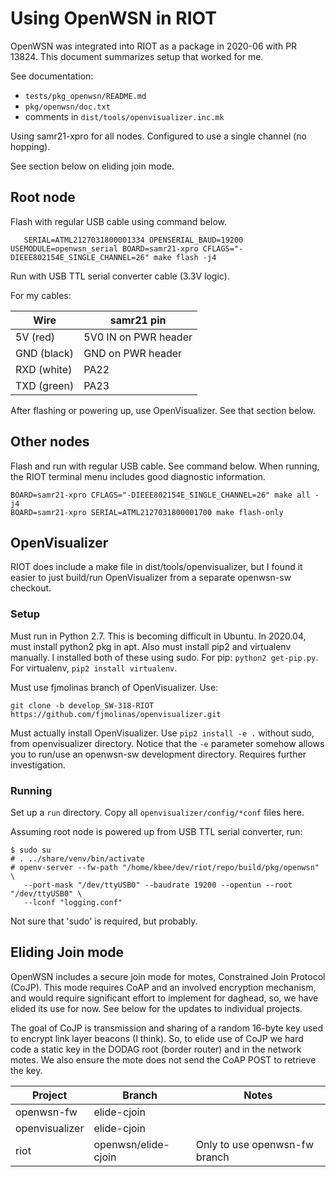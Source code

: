 # Using OpenWSN in RIOT

OpenWSN was integrated into RIOT as a package in 2020-06 with PR 13824. This document summarizes setup that worked for me.

See documentation:

  * `tests/pkg_openwsn/README.md`
  * `pkg/openwsn/doc.txt`
  * comments in `dist/tools/openvisualizer.inc.mk`

Using samr21-xpro for all nodes. Configured to use a single channel (no hopping).

See section below on eliding join mode.

## Root node

Flash with regular USB cable using command below.

```
   SERIAL=ATML2127031800001334 OPENSERIAL_BAUD=19200 USEMODULE=openwsn_serial BOARD=samr21-xpro CFLAGS="-DIEEE802154E_SINGLE_CHANNEL=26" make flash -j4
```

Run with USB TTL serial converter cable (3.3V logic).

For my cables:

|Wire       |samr21 pin          |
|-----------|--------------------|
|5V (red)   |5V0 IN on PWR header|
|GND (black)|GND on PWR header   |
|RXD (white)|PA22                |
|TXD (green)|PA23                |

After flashing or powering up, use OpenVisualizer. See that section below.


## Other nodes

Flash and run with regular USB cable. See command below. When running, the RIOT terminal menu includes good diagnostic information.

```
BOARD=samr21-xpro CFLAGS="-DIEEE802154E_SINGLE_CHANNEL=26" make all -j4
BOARD=samr21-xpro SERIAL=ATML2127031800001700 make flash-only
```

## OpenVisualizer

RIOT does include a make file in dist/tools/openvisualizer, but I found it easier to just build/run OpenVisualizer from a separate openwsn-sw checkout.

### Setup

Must run in Python 2.7. This is becoming difficult in Ubuntu. In 2020.04, must install python2 pkg in apt. Also must install pip2 and virtualenv manually. I installed both of these using sudo. For pip: `python2 get-pip.py`. For virtualenv, `pip2 install virtualenv`.

Must use fjmolinas branch of OpenVisualizer. Use:

```
git clone -b develop_SW-318-RIOT https://github.com/fjmolinas/openvisualizer.git
```

Must actually install OpenVisualizer. Use `pip2 install -e .` without sudo, from openvisualizer directory. Notice that the `-e` parameter somehow allows you to run/use an openwsn-sw development directory. Requires further investigation.

### Running

Set up a `run` directory. Copy all `openvisualizer/config/*conf` files here.

Assuming root node is powered up from USB TTL serial converter, run:

```
$ sudo su
# . ../share/venv/bin/activate
# openv-server --fw-path "/home/kbee/dev/riot/repo/build/pkg/openwsn" \
   --port-mask "/dev/ttyUSB0" --baudrate 19200 --opentun --root "/dev/ttyUSB0" \
   --lconf "logging.conf"
```
Not sure that 'sudo' is required, but probably.

## Eliding Join mode

OpenWSN includes a secure join mode for motes, Constrained Join Protocol (CoJP). This mode requires CoAP and an involved encryption mechanism, and would require significant effort to implement for daghead, so, we have elided its use for now. See below for the updates to individual projects.

The goal of CoJP is transmission and sharing of a random 16-byte key used to encrypt link layer beacons (I think). So, to elide use of CoJP we hard code a static key in the DODAG root (border router) and in the network motes. We also ensure the mote does not send the CoAP POST to retrieve the key.

| Project        | Branch              | Notes                         |
|----------------|---------------------|-------------------------------|
| openwsn-fw     | elide-cjoin         |                               |
| openvisualizer | elide-cjoin         |                               |
| riot           | openwsn/elide-cjoin | Only to use openwsn-fw branch |



